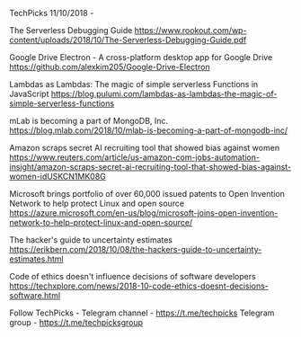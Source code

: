 TechPicks 11/10/2018 -

The Serverless Debugging Guide
https://www.rookout.com/wp-content/uploads/2018/10/The-Serverless-Debugging-Guide.pdf

Google Drive Electron - A cross-platform desktop app for Google Drive
https://github.com/alexkim205/Google-Drive-Electron

Lambdas as Lambdas: The magic of simple serverless Functions in JavaScript
https://blog.pulumi.com/lambdas-as-lambdas-the-magic-of-simple-serverless-functions

mLab is becoming a part of MongoDB, Inc.
https://blog.mlab.com/2018/10/mlab-is-becoming-a-part-of-mongodb-inc/

Amazon scraps secret AI recruiting tool that showed bias against women
https://www.reuters.com/article/us-amazon-com-jobs-automation-insight/amazon-scraps-secret-ai-recruiting-tool-that-showed-bias-against-women-idUSKCN1MK08G

Microsoft brings portfolio of over 60,000 issued patents to Open Invention Network to help protect Linux and open source
https://azure.microsoft.com/en-us/blog/microsoft-joins-open-invention-network-to-help-protect-linux-and-open-source/

The hacker's guide to uncertainty estimates
https://erikbern.com/2018/10/08/the-hackers-guide-to-uncertainty-estimates.html

Code of ethics doesn't influence decisions of software developers
https://techxplore.com/news/2018-10-code-ethics-doesnt-decisions-software.html

Follow TechPicks -
Telegram channel - https://t.me/techpicks
Telegram group - https://t.me/techpicksgroup